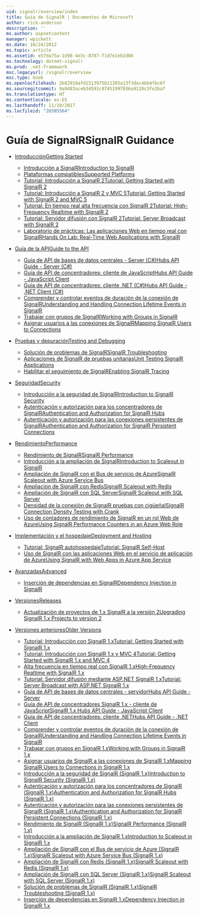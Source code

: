 ```yaml
---
uid: signalr/overview/index
title: Guía de SignalR | Documentos de Microsoft
author: rick-anderson
description: ''
ms.author: aspnetcontent
manager: wpickett
ms.date: 10/24/2012
ms.topic: article
ms.assetid: e57da75a-1d98-4e3c-8787-f1d7e1eb2d86
ms.technology: dotnet-signalr
ms.prod: .net-framework
msc.legacyurl: /signalr/overview
msc.type: book
ms.openlocfilehash: 2b82918afd1513975b11265a13f3dac4bb4fbc6f
ms.sourcegitcommit: 9a9483aceb34591c97451997036a9120c3fe2baf
ms.translationtype: HT
ms.contentlocale: es-ES
ms.lasthandoff: 11/10/2017
ms.locfileid: "26505564"
---
```

<a name="signalr-guidance"></a><span data-ttu-id="e0565-102">Guía de SignalR</span><span class="sxs-lookup"><span data-stu-id="e0565-102">SignalR Guidance</span></span>
====================
- [<span data-ttu-id="e0565-103">Introducción</span><span class="sxs-lookup"><span data-stu-id="e0565-103">Getting Started</span></span>](getting-started/index.md)

    - [<span data-ttu-id="e0565-104">Introducción a SignalR</span><span class="sxs-lookup"><span data-stu-id="e0565-104">Introduction to SignalR</span></span>](getting-started/introduction-to-signalr.md)
    - [<span data-ttu-id="e0565-105">Plataformas compatibles</span><span class="sxs-lookup"><span data-stu-id="e0565-105">Supported Platforms</span></span>](getting-started/supported-platforms.md)
    - [<span data-ttu-id="e0565-106">Tutorial: Introducción a SignalR 2</span><span class="sxs-lookup"><span data-stu-id="e0565-106">Tutorial: Getting Started with SignalR 2</span></span>](getting-started/tutorial-getting-started-with-signalr.md)
    - [<span data-ttu-id="e0565-107">Tutorial: Introducción a SignalR 2 y MVC 5</span><span class="sxs-lookup"><span data-stu-id="e0565-107">Tutorial: Getting Started with SignalR 2 and MVC 5</span></span>](getting-started/tutorial-getting-started-with-signalr-and-mvc.md)
    - [<span data-ttu-id="e0565-108">Tutorial: En tiempo real alta frecuencia con SignalR 2</span><span class="sxs-lookup"><span data-stu-id="e0565-108">Tutorial: High-Frequency Realtime with SignalR 2</span></span>](getting-started/tutorial-high-frequency-realtime-with-signalr.md)
    - [<span data-ttu-id="e0565-109">Tutorial: Servidor difusión con SignalR 2</span><span class="sxs-lookup"><span data-stu-id="e0565-109">Tutorial: Server Broadcast with SignalR 2</span></span>](getting-started/tutorial-server-broadcast-with-signalr.md)
    - [<span data-ttu-id="e0565-110">Laboratorio de prácticas: Las aplicaciones Web en tiempo real con SignalR</span><span class="sxs-lookup"><span data-stu-id="e0565-110">Hands On Lab: Real-Time Web Applications with SignalR</span></span>](getting-started/real-time-web-applications-with-signalr.md)
- [<span data-ttu-id="e0565-111">Guía de la API</span><span class="sxs-lookup"><span data-stu-id="e0565-111">Guide to the API</span></span>](guide-to-the-api/index.md)

    - [<span data-ttu-id="e0565-112">Guía de API de bases de datos centrales - Server (C#)</span><span class="sxs-lookup"><span data-stu-id="e0565-112">Hubs API Guide - Server (C#)</span></span>](guide-to-the-api/hubs-api-guide-server.md)
    - [<span data-ttu-id="e0565-113">Guía de API de concentradores: cliente de JavaScript</span><span class="sxs-lookup"><span data-stu-id="e0565-113">Hubs API Guide - JavaScript Client</span></span>](guide-to-the-api/hubs-api-guide-javascript-client.md)
    - [<span data-ttu-id="e0565-114">Guía de API de concentradores: cliente .NET (C#)</span><span class="sxs-lookup"><span data-stu-id="e0565-114">Hubs API Guide - .NET Client (C#)</span></span>](guide-to-the-api/hubs-api-guide-net-client.md)
    - [<span data-ttu-id="e0565-115">Comprender y controlar eventos de duración de la conexión de SignalR</span><span class="sxs-lookup"><span data-stu-id="e0565-115">Understanding and Handling Connection Lifetime Events in SignalR</span></span>](guide-to-the-api/handling-connection-lifetime-events.md)
    - [<span data-ttu-id="e0565-116">Trabajar con grupos de SignalR</span><span class="sxs-lookup"><span data-stu-id="e0565-116">Working with Groups in SignalR</span></span>](guide-to-the-api/working-with-groups.md)
    - [<span data-ttu-id="e0565-117">Asignar usuarios a las conexiones de SignalR</span><span class="sxs-lookup"><span data-stu-id="e0565-117">Mapping SignalR Users to Connections</span></span>](guide-to-the-api/mapping-users-to-connections.md)
- [<span data-ttu-id="e0565-118">Pruebas y depuración</span><span class="sxs-lookup"><span data-stu-id="e0565-118">Testing and Debugging</span></span>](testing-and-debugging/index.md)

    - [<span data-ttu-id="e0565-119">Solución de problemas de SignalR</span><span class="sxs-lookup"><span data-stu-id="e0565-119">SignalR Troubleshooting</span></span>](testing-and-debugging/troubleshooting.md)
    - [<span data-ttu-id="e0565-120">Aplicaciones de SignalR de pruebas unitarias</span><span class="sxs-lookup"><span data-stu-id="e0565-120">Unit Testing SignalR Applications</span></span>](testing-and-debugging/unit-testing-signalr-applications.md)
    - [<span data-ttu-id="e0565-121">Habilitar el seguimiento de SignalR</span><span class="sxs-lookup"><span data-stu-id="e0565-121">Enabling SignalR Tracing</span></span>](testing-and-debugging/enabling-signalr-tracing.md)
- [<span data-ttu-id="e0565-122">Seguridad</span><span class="sxs-lookup"><span data-stu-id="e0565-122">Security</span></span>](security/index.md)

    - [<span data-ttu-id="e0565-123">Introducción a la seguridad de SignalR</span><span class="sxs-lookup"><span data-stu-id="e0565-123">Introduction to SignalR Security</span></span>](security/introduction-to-security.md)
    - [<span data-ttu-id="e0565-124">Autenticación y autorización para los concentradores de SignalR</span><span class="sxs-lookup"><span data-stu-id="e0565-124">Authentication and Authorization for SignalR Hubs</span></span>](security/hub-authorization.md)
    - [<span data-ttu-id="e0565-125">Autenticación y autorización para las conexiones persistentes de SignalR</span><span class="sxs-lookup"><span data-stu-id="e0565-125">Authentication and Authorization for SignalR Persistent Connections</span></span>](security/persistent-connection-authorization.md)
- [<span data-ttu-id="e0565-126">Rendimiento</span><span class="sxs-lookup"><span data-stu-id="e0565-126">Performance</span></span>](performance/index.md)

    - [<span data-ttu-id="e0565-127">Rendimiento de SignalR</span><span class="sxs-lookup"><span data-stu-id="e0565-127">SignalR Performance</span></span>](performance/signalr-performance.md)
    - [<span data-ttu-id="e0565-128">Introducción a la ampliación de SignalR</span><span class="sxs-lookup"><span data-stu-id="e0565-128">Introduction to Scaleout in SignalR</span></span>](performance/scaleout-in-signalr.md)
    - [<span data-ttu-id="e0565-129">Ampliación de SignalR con el Bus de servicio de Azure</span><span class="sxs-lookup"><span data-stu-id="e0565-129">SignalR Scaleout with Azure Service Bus</span></span>](performance/scaleout-with-windows-azure-service-bus.md)
    - [<span data-ttu-id="e0565-130">Ampliación de SignalR con Redis</span><span class="sxs-lookup"><span data-stu-id="e0565-130">SignalR Scaleout with Redis</span></span>](performance/scaleout-with-redis.md)
    - [<span data-ttu-id="e0565-131">Ampliación de SignalR con SQL Server</span><span class="sxs-lookup"><span data-stu-id="e0565-131">SignalR Scaleout with SQL Server</span></span>](performance/scaleout-with-sql-server.md)
    - [<span data-ttu-id="e0565-132">Densidad de la conexión de SignalR pruebas con cigüeñal</span><span class="sxs-lookup"><span data-stu-id="e0565-132">SignalR Connection Density Testing with Crank</span></span>](performance/signalr-connection-density-testing-with-crank.md)
    - [<span data-ttu-id="e0565-133">Uso de contadores de rendimiento de SignalR en un rol Web de Azure</span><span class="sxs-lookup"><span data-stu-id="e0565-133">Using SignalR Performance Counters in an Azure Web Role</span></span>](performance/using-signalr-performance-counters-in-an-azure-web-role.md)
- [<span data-ttu-id="e0565-134">Implementación y el hospedaje</span><span class="sxs-lookup"><span data-stu-id="e0565-134">Deployment and Hosting</span></span>](deployment/index.md)

    - [<span data-ttu-id="e0565-135">Tutorial: SignalR autohospedaje</span><span class="sxs-lookup"><span data-stu-id="e0565-135">Tutorial: SignalR Self-Host</span></span>](deployment/tutorial-signalr-self-host.md)
    - [<span data-ttu-id="e0565-136">Uso de SignalR con las aplicaciones Web en el servicio de aplicación de Azure</span><span class="sxs-lookup"><span data-stu-id="e0565-136">Using SignalR with Web Apps in Azure App Service</span></span>](deployment/using-signalr-with-azure-web-sites.md)
- [<span data-ttu-id="e0565-137">Avanzadas</span><span class="sxs-lookup"><span data-stu-id="e0565-137">Advanced</span></span>](advanced/index.md)

    - [<span data-ttu-id="e0565-138">Inserción de dependencias en SignalR</span><span class="sxs-lookup"><span data-stu-id="e0565-138">Dependency Injection in SignalR</span></span>](advanced/dependency-injection.md)
- [<span data-ttu-id="e0565-139">Versiones</span><span class="sxs-lookup"><span data-stu-id="e0565-139">Releases</span></span>](releases/index.md)

    - [<span data-ttu-id="e0565-140">Actualización de proyectos de 1.x SignalR a la versión 2</span><span class="sxs-lookup"><span data-stu-id="e0565-140">Upgrading SignalR 1.x Projects to version 2</span></span>](releases/upgrading-signalr-1x-projects-to-20.md)
- [<span data-ttu-id="e0565-141">Versiones anteriores</span><span class="sxs-lookup"><span data-stu-id="e0565-141">Older Versions</span></span>](older-versions/index.md)

    - [<span data-ttu-id="e0565-142">Tutorial: Introducción con SignalR 1.x</span><span class="sxs-lookup"><span data-stu-id="e0565-142">Tutorial: Getting Started with SignalR 1.x</span></span>](older-versions/tutorial-getting-started-with-signalr.md)
    - [<span data-ttu-id="e0565-143">Tutorial: Introducción con SignalR 1.x y MVC 4</span><span class="sxs-lookup"><span data-stu-id="e0565-143">Tutorial: Getting Started with SignalR 1.x and MVC 4</span></span>](older-versions/tutorial-getting-started-with-signalr-and-mvc-4.md)
    - [<span data-ttu-id="e0565-144">Alta frecuencia en tiempo real con SignalR 1.x</span><span class="sxs-lookup"><span data-stu-id="e0565-144">High-Frequency Realtime with SignalR 1.x</span></span>](older-versions/tutorial-high-frequency-realtime-with-signalr.md)
    - [<span data-ttu-id="e0565-145">Tutorial: Servidor difusión mediante ASP.NET SignalR 1.x</span><span class="sxs-lookup"><span data-stu-id="e0565-145">Tutorial: Server Broadcast with ASP.NET SignalR 1.x</span></span>](older-versions/tutorial-server-broadcast-with-aspnet-signalr.md)
    - [<span data-ttu-id="e0565-146">Guía de API de bases de datos centrales - servidor</span><span class="sxs-lookup"><span data-stu-id="e0565-146">Hubs API Guide - Server</span></span>](older-versions/signalr-1x-hubs-api-guide-server.md)
    - [<span data-ttu-id="e0565-147">Guía de API de concentradores SignalR 1.x - cliente de JavaScript</span><span class="sxs-lookup"><span data-stu-id="e0565-147">SignalR 1.x Hubs API Guide - JavaScript Client</span></span>](older-versions/signalr-1x-hubs-api-guide-javascript-client.md)
    - [<span data-ttu-id="e0565-148">Guía de API de concentradores: cliente .NET</span><span class="sxs-lookup"><span data-stu-id="e0565-148">Hubs API Guide - .NET Client</span></span>](older-versions/signalr-1x-hubs-api-guide-net-client.md)
    - [<span data-ttu-id="e0565-149">Comprender y controlar eventos de duración de la conexión de SignalR</span><span class="sxs-lookup"><span data-stu-id="e0565-149">Understanding and Handling Connection Lifetime Events in SignalR</span></span>](older-versions/handling-connection-lifetime-events.md)
    - [<span data-ttu-id="e0565-150">Trabajar con grupos en SignalR 1.x</span><span class="sxs-lookup"><span data-stu-id="e0565-150">Working with Groups in SignalR 1.x</span></span>](older-versions/working-with-groups.md)
    - [<span data-ttu-id="e0565-151">Asignar usuarios de SignalR a las conexiones de SignalR 1.x</span><span class="sxs-lookup"><span data-stu-id="e0565-151">Mapping SignalR Users to Connections in SignalR 1.x</span></span>](older-versions/mapping-users-to-connections.md)
    - [<span data-ttu-id="e0565-152">Introducción a la seguridad de SignalR (SignalR 1.x)</span><span class="sxs-lookup"><span data-stu-id="e0565-152">Introduction to SignalR Security (SignalR 1.x)</span></span>](older-versions/introduction-to-security.md)
    - [<span data-ttu-id="e0565-153">Autenticación y autorización para los concentradores de SignalR (SignalR 1.x)</span><span class="sxs-lookup"><span data-stu-id="e0565-153">Authentication and Authorization for SignalR Hubs (SignalR 1.x)</span></span>](older-versions/hub-authorization.md)
    - [<span data-ttu-id="e0565-154">Autenticación y autorización para las conexiones persistentes de SignalR (SignalR 1.x)</span><span class="sxs-lookup"><span data-stu-id="e0565-154">Authentication and Authorization for SignalR Persistent Connections (SignalR 1.x)</span></span>](older-versions/persistent-connection-authorization.md)
    - [<span data-ttu-id="e0565-155">Rendimiento de SignalR (SignalR 1.x)</span><span class="sxs-lookup"><span data-stu-id="e0565-155">SignalR Performance (SignalR 1.x)</span></span>](older-versions/signalr-performance.md)
    - [<span data-ttu-id="e0565-156">Introducción a la ampliación de SignalR 1.x</span><span class="sxs-lookup"><span data-stu-id="e0565-156">Introduction to Scaleout in SignalR 1.x</span></span>](older-versions/scaleout-in-signalr.md)
    - [<span data-ttu-id="e0565-157">Ampliación de SignalR con el Bus de servicio de Azure (SignalR 1.x)</span><span class="sxs-lookup"><span data-stu-id="e0565-157">SignalR Scaleout with Azure Service Bus (SignalR 1.x)</span></span>](older-versions/scaleout-with-windows-azure-service-bus.md)
    - [<span data-ttu-id="e0565-158">Ampliación de SignalR con Redis (SignalR 1.x)</span><span class="sxs-lookup"><span data-stu-id="e0565-158">SignalR Scaleout with Redis (SignalR 1.x)</span></span>](older-versions/scaleout-with-redis.md)
    - [<span data-ttu-id="e0565-159">Ampliación de SignalR con SQL Server (SignalR 1.x)</span><span class="sxs-lookup"><span data-stu-id="e0565-159">SignalR Scaleout with SQL Server (SignalR 1.x)</span></span>](older-versions/scaleout-with-sql-server.md)
    - [<span data-ttu-id="e0565-160">Solución de problemas de SignalR (SignalR 1.x)</span><span class="sxs-lookup"><span data-stu-id="e0565-160">SignalR Troubleshooting (SignalR 1.x)</span></span>](older-versions/troubleshooting.md)
    - [<span data-ttu-id="e0565-161">Inserción de dependencias en SignalR 1.x</span><span class="sxs-lookup"><span data-stu-id="e0565-161">Dependency Injection in SignalR 1.x</span></span>](older-versions/dependency-injection.md)
